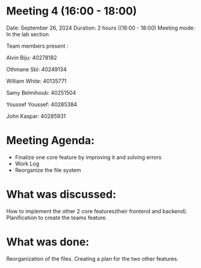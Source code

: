 # Meeting 4 (16:00 - 18:00)
Date: September 26, 2024
Duration: 2 hours ((16:00 - 18:00)
Meeting mode: In the lab section

Team members present : 

Alvin Biju: 40278182

Othmane Sbi: 40249134

William White: 40135771

Samy Belmihoub: 40251504

Youssef Youssef: 40285384

John Kaspar: 40285931

# Meeting Agenda:
- Finalize one core feature by improving it and solving errors
- Work Log
- Reorganize the file system
# What was discussed: 
How to implement the other 2 core features(their frontend and backend). Planification to create the teams feature.

# What was done: 
Reorganization of the files. Creating a plan for the two other features.


